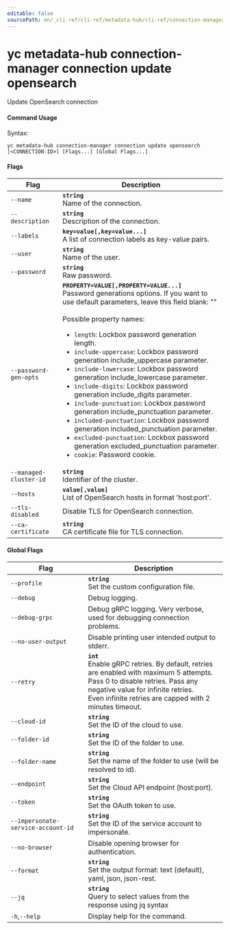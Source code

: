 ```yaml
---
editable: false
sourcePath: en/_cli-ref/cli-ref/metadata-hub/cli-ref/connection-manager/connection/update/opensearch.md
---
```


# yc metadata-hub connection-manager connection update opensearch

Update OpenSearch connection

#### Command Usage

Syntax: 

`yc metadata-hub connection-manager connection update opensearch [<CONNECTION-ID>] [Flags...] [Global Flags...]`

#### Flags

| Flag | Description |
|----|----|
|`--name`|<b>`string`</b><br/>Name of the connection.|
|`--description`|<b>`string`</b><br/>Description of the connection.|
|`--labels`|<b>`key=value[,key=value...]`</b><br/>A list of connection labels as key-value pairs.|
|`--user`|<b>`string`</b><br/>Name of the user.|
|`--password`|<b>`string`</b><br/>Raw password.|
|`--password-gen-opts`|<b>`PROPERTY=VALUE[,PROPERTY=VALUE...]`</b><br/>Password generations options. If you want to use default parameters, leave this field blank: ""<br/><br/>Possible property names:<br/><ul> <li><code>length</code>:     Lockbox password generation length.</li> <li><code>include-uppercase</code>:     Lockbox password generation include_uppercase parameter.</li> <li><code>include-lowercase</code>:     Lockbox password generation include_lowercase parameter.</li> <li><code>include-digits</code>:     Lockbox password generation include_digits parameter.</li> <li><code>include-punctuation</code>:     Lockbox password generation include_punctuation parameter.</li> <li><code>included-punctuation</code>:     Lockbox password generation included_punctuation parameter.</li> <li><code>excluded-punctuation</code>:     Lockbox password generation excluded_punctuation parameter.</li> <li><code>cookie</code>:     Password cookie.</li> </ul>|
|`--managed-cluster-id`|<b>`string`</b><br/>Identifier of the cluster.|
|`--hosts`|<b>`value[,value]`</b><br/>List of OpenSearch hosts in format 'host:port'.|
|`--tls-disabled`|Disable TLS for OpenSearch connection.|
|`--ca-certificate`|<b>`string`</b><br/>CA certificate file for TLS connection.|

#### Global Flags

| Flag | Description |
|----|----|
|`--profile`|<b>`string`</b><br/>Set the custom configuration file.|
|`--debug`|Debug logging.|
|`--debug-grpc`|Debug gRPC logging. Very verbose, used for debugging connection problems.|
|`--no-user-output`|Disable printing user intended output to stderr.|
|`--retry`|<b>`int`</b><br/>Enable gRPC retries. By default, retries are enabled with maximum 5 attempts.<br/>Pass 0 to disable retries. Pass any negative value for infinite retries.<br/>Even infinite retries are capped with 2 minutes timeout.|
|`--cloud-id`|<b>`string`</b><br/>Set the ID of the cloud to use.|
|`--folder-id`|<b>`string`</b><br/>Set the ID of the folder to use.|
|`--folder-name`|<b>`string`</b><br/>Set the name of the folder to use (will be resolved to id).|
|`--endpoint`|<b>`string`</b><br/>Set the Cloud API endpoint (host:port).|
|`--token`|<b>`string`</b><br/>Set the OAuth token to use.|
|`--impersonate-service-account-id`|<b>`string`</b><br/>Set the ID of the service account to impersonate.|
|`--no-browser`|Disable opening browser for authentication.|
|`--format`|<b>`string`</b><br/>Set the output format: text (default), yaml, json, json-rest.|
|`--jq`|<b>`string`</b><br/>Query to select values from the response using jq syntax|
|`-h`,`--help`|Display help for the command.|

